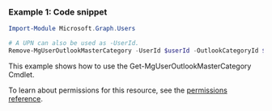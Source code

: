 ### Example 1: Code snippet

```powershellImport-Module Microsoft.Graph.Users

# A UPN can also be used as -UserId.
Remove-MgUserOutlookMasterCategory -UserId $userId -OutlookCategoryId $outlookCategoryId
```
This example shows how to use the Get-MgUserOutlookMasterCategory Cmdlet.
To learn about permissions for this resource, see the [permissions reference](/graph/permissions-reference).

